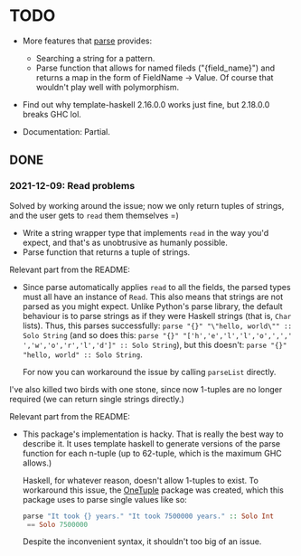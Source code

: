 # TODO
* More features that [parse](https://pypi.org/project/parse/) provides:
  - Searching a string for a pattern.
  - Parse function that allows for named fileds ("{field_name}") and returns a map in the form of
	FieldName -> Value. Of course that wouldn't play well with polymorphism.
* Find out why template-haskell 2.16.0.0 works just fine, but 2.18.0.0 breaks GHC lol.

* Documentation: Partial.

## DONE
### 2021-12-09: Read problems
Solved by working around the issue; now we only return tuples of strings, and the user gets to
`read` them themselves =)

* Write a string wrapper type that implements `read` in the way you'd expect, and that's as
  unobtrusive as humanly possible.
* Parse function that returns a tuple of strings.

Relevant part from the README:
* Since parse automatically applies `read` to all the fields, the parsed types must all have an
  instance of `Read`. This also means that strings are not parsed as you might expect. Unlike
  Python's parse library, the default behaviour is to parse strings as if they were Haskell strings
  (that is, `Char` lists). Thus, this parses successfully: `parse "{}" "\"hello, world\"" :: Solo
  String` (and so does this: `parse "{}" "['h','e','l','l','o',',',' ','w','o','r','l','d']" :: Solo
  String`), but this doesn't: `parse "{}" "hello, world" :: Solo String`.

  For now you can workaround the issue by calling `parseList` directly.

I've also killed two birds with one stone, since now 1-tuples are no longer required (we can return
single strings directly.)

Relevant part from the README:
* This package's implementation is hacky. That is really the best way to describe it. It uses
  template haskell to generate versions of the parse function for each n-tuple (up to 62-tuple,
  which is the maximum GHC allows.)

  Haskell, for whatever reason, doesn't allow 1-tuples to exist. To workaround this issue, the
  [OneTuple](https://hackage.haskell.org/package/OneTuple) package was created, which this package
  uses to parse single values like so:
  ```hs
  parse "It took {} years." "It took 7500000 years." :: Solo Int
   == Solo 7500000
  ```

  Despite the inconvenient syntax, it shouldn't too big of an issue.
